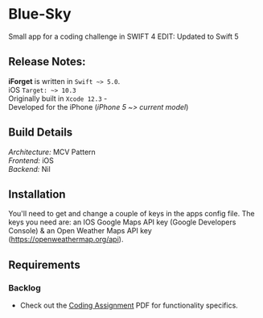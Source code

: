 # Blue-Sky
Small app for a coding challenge in SWIFT 4 EDIT: Updated to Swift 5

## Release Notes:
**iForget** is written in `Swift ~> 5.0`.<br>
iOS `Target: ~> 10.3` <br>
Originally built in `Xcode 12.3` - <br> 
Developed for the iPhone (*iPhone 5 ~> current model*)<br>

## Build Details 
*Architecture:* MCV Pattern<br>
*Frontend:* iOS<br>
*Backend:* Nil<br>

## Installation 

You'll need to get and change a couple of keys in the apps config file. The keys you need are: an IOS Google Maps API key (Google Developers Console) & an Open Weather Maps API key (https://openweathermap.org/api). 

## Requirements 
### Backlog
- Check out the [Coding Assignment](/Coding%20Assignment%20-%20v1.2.pdf)
   PDF for functionality specifics.
